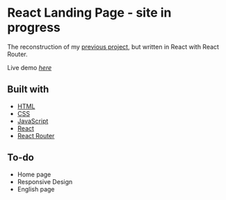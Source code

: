 # React Landing Page - site in progress

The reconstruction of my [previous project](https://comfy-ganache-82cafa.netlify.app/), but written in React with React Router.

Live demo [_here_](https://stupendous-cendol-d58ad3.netlify.app/)

## Built with
- [HTML](https://developer.mozilla.org/en-US/docs/Web/HTML)
- [CSS](https://www.w3schools.com/css/default.asp)
- [JavaScript](https://developer.mozilla.org/en-US/docs/Learn/Getting_started_with_the_web/JavaScript_basics)
- [React](https://reactjs.org/)
- [React Router](https://reactrouter.com/en/main)

## To-do

- Home page
- Responsive Design
- English page
